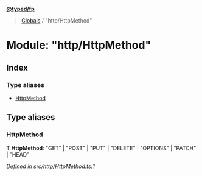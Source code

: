 **[@typed/fp](../README.md)**

> [Globals](../globals.md) / "http/HttpMethod"

# Module: "http/HttpMethod"

## Index

### Type aliases

* [HttpMethod](_http_httpmethod_.md#httpmethod)

## Type aliases

### HttpMethod

Ƭ  **HttpMethod**: \"GET\" \| \"POST\" \| \"PUT\" \| \"DELETE\" \| \"OPTIONS\" \| \"PATCH\" \| \"HEAD\"

*Defined in [src/http/HttpMethod.ts:1](https://github.com/TylorS/typed-fp/blob/41076ce/src/http/HttpMethod.ts#L1)*
